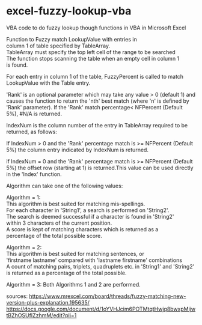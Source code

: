 # excel-fuzzy-lookup-vba
VBA code to do fuzzy lookup though functions in VBA in Microsoft Excel

Function to Fuzzy match LookupValue with entries in                        
column 1 of table specified by TableArray.                                 
TableArray must specify the top left cell of the range to be searched      
The function stops scanning the table when an empty cell in column 1       
is found. 

For each entry in column 1 of the table, FuzzyPercent is called to match LookupValue with the Table entry.                                          

'Rank' is an optional parameter which may take any value > 0 (default 1) and causes the function to return the 'nth' best match (where 'n' is defined by 'Rank' parameter). If the 'Rank' match percentage< NFPercent (Default 5%), #N/A is returned. 

IndexNum is the column number of the entry in TableArray required to be returned, as follows:                                                      

If IndexNum > 0 and the 'Rank' percentage match is >= NFPercent (Default 5%) the column entry indicated by IndexNum is returned.                                                  

if IndexNum = 0 and the 'Rank' percentage match is >= NFPercent (Default 5%) the offset row (starting at 1) is returned.This value can be used directly in the 'Index' function.   
                                                                            
Algorithm can take one of the following values:                            

Algorithm = 1:                                                             
     This algorithm is best suited for matching mis-spellings.              
     For each character in 'String1', a search is performed on 'String2'.   
     The search is deemed successful if a character is found in 'String2'   
     within 3 characters of the current position.                           
     A score is kept of matching characters which is returned as a          
     percentage of the total possible score.                                

Algorithm = 2:                                                             
     This algorithm is best suited for matching sentences, or               
     'firstname lastname' compared with 'lastname firstname' combinations   
     A count of matching pairs, triplets, quadruplets etc. in 'String1' and 
     'String2' is returned as a percentage of the total possible.           

Algorithm = 3: Both Algorithms 1 and 2 are performed.                      

sources: 
https://www.mrexcel.com/board/threads/fuzzy-matching-new-version-plus-explanation.195635/
https://docs.google.com/document/d/1oYVHJcim6POTMtqtHwjq8bwxpMijwtBZhOSUfIZzhmM/edit?pli=1
